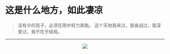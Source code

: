 # 这是什么地方，如此凄凉

> 没有伞的孩子，必须在雨中努力奔跑。 这个天地我来过，我奋战过，我深爱过，我不在乎结局。

---

<div align=center><img src="https://open.saintic.com/api/bingPic/"></div>


